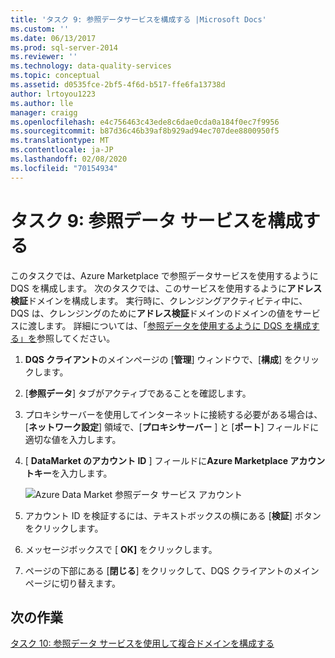 ```yaml
---
title: 'タスク 9: 参照データサービスを構成する |Microsoft Docs'
ms.custom: ''
ms.date: 06/13/2017
ms.prod: sql-server-2014
ms.reviewer: ''
ms.technology: data-quality-services
ms.topic: conceptual
ms.assetid: d0535fce-2bf5-4f6d-b517-ffe6fa13738d
author: lrtoyou1223
ms.author: lle
manager: craigg
ms.openlocfilehash: e4c756463c43ede8c6dae0cda0a184f0ec7f9956
ms.sourcegitcommit: b87d36c46b39af8b929ad94ec707dee8800950f5
ms.translationtype: MT
ms.contentlocale: ja-JP
ms.lasthandoff: 02/08/2020
ms.locfileid: "70154934"
---
```

# <a name="task-9-configuring-a-reference-data-service"></a>タスク 9: 参照データ サービスを構成する
  このタスクでは、Azure Marketplace で参照データサービスを使用するように DQS を構成します。 次のタスクでは、このサービスを使用するように**アドレス検証**ドメインを構成します。 実行時に、クレンジングアクティビティ中に、DQS は、クレンジングのために**アドレス検証**ドメインのドメインの値をサービスに渡します。 詳細については、「[参照データを使用するように DQS を構成する」を](https://msdn.microsoft.com/library/hh213070.aspx)参照してください。  
  
1.  **DQS クライアント**のメインページの [**管理**] ウィンドウで、[**構成**] をクリックします。  
  
2.  [**参照データ**] タブがアクティブであることを確認します。  
  
3.  プロキシサーバーを使用してインターネットに接続する必要がある場合は、[**ネットワーク設定**] 領域で、[**プロキシサーバー** ] と [**ポート**] フィールドに適切な値を入力します。  
  
4.  [ **DataMarket のアカウント ID** ] フィールドに**Azure Marketplace アカウントキー**を入力します。  
  
     ![Azure Data Market 参照データ サービス アカウント](../../2014/tutorials/media/et-configuringareferencedataservice.jpg "Azure Data Market 参照データ サービス アカウント")  
  
5.  アカウント ID を検証するには、テキストボックスの横にある [**検証**] ボタンをクリックします。  
  
6.  メッセージボックスで [ **OK]** をクリックします。  
  
7.  ページの下部にある [**閉じる**] をクリックして、DQS クライアントのメインページに切り替えます。  
  
## <a name="next-task"></a>次の作業  
 [タスク 10: 参照データ サービスを使用して複合ドメインを構成する](../../2014/tutorials/task-10-configuring-composite-domain-to-use-reference-data-service.md)  
  
  
